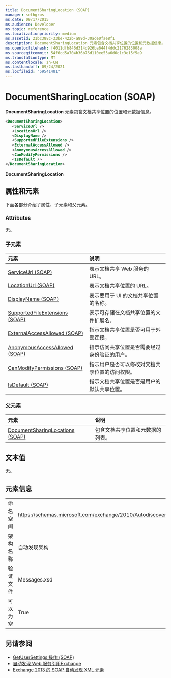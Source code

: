 ```yaml
---
title: DocumentSharingLocation (SOAP)
manager: sethgros
ms.date: 09/17/2015
ms.audience: Developer
ms.topic: reference
ms.localizationpriority: medium
ms.assetid: 21bc388c-33be-422b-a89d-30ade0fae8f1
description: DocumentSharingLocation 元素包含文档共享位置的位置和元数据信息。
ms.openlocfilehash: f4011dfb846d314d926ba644f4ddc2176283008a
ms.sourcegitcommit: 54f6cd5a704b36b76d110ee53a6d6c1c3e15f5a9
ms.translationtype: MT
ms.contentlocale: zh-CN
ms.lasthandoff: 09/24/2021
ms.locfileid: "59541481"
---
```

# <a name="documentsharinglocation-soap"></a>DocumentSharingLocation (SOAP)

**DocumentSharingLocation** 元素包含文档共享位置的位置和元数据信息。 
  
```XML
<DocumentSharingLocation>
   <ServiceUrl />
   <LocationUrl />
   <DisplayName />
   <SupportedFileExtensions />
   <ExternalAccessAllowed />
   <AnonymousAccessAllowed />
   <CanModifyPermissions />
   <IsDefault />
</DocumentSharingLocation>
```

 **DocumentSharingLocation**
## <a name="attributes-and-elements"></a>属性和元素

下面各部分介绍了属性、子元素和父元素。
  
### <a name="attributes"></a>Attributes

无。
  
### <a name="child-elements"></a>子元素

|**元素**|**说明**|
|:-----|:-----|
|[ServiceUrl (SOAP)](serviceurl-soap.md) <br/> |表示文档共享 Web 服务的 URL。  <br/> |
|[LocationUrl (SOAP)](locationurl-soap.md) <br/> |表示文档共享位置的 URL。  <br/> |
|[DisplayName (SOAP)](displayname-soap.md) <br/> |表示要用于 UI 的文档共享位置的名称。  <br/> |
|[SupportedFileExtensions (SOAP)](supportedfileextensions-soap.md) <br/> |表示可存储在文档共享位置的文件扩展名。  <br/> |
|[ExternalAccessAllowed (SOAP)](externalaccessallowed-soap.md) <br/> |指示文档共享位置是否可用于外部连接。  <br/> |
|[AnonymousAccessAllowed (SOAP)](anonymousaccessallowed-soap.md) <br/> |指示访问共享位置是否需要经过身份验证的用户。  <br/> |
|[CanModifyPermissions (SOAP)](canmodifypermissions-soap.md) <br/> |指示用户是否可以修改对文档共享位置的访问权限。  <br/> |
|[IsDefault (SOAP)](isdefault-soap.md) <br/> |指示文档共享位置是否是用户的默认共享位置。  <br/> |
   
### <a name="parent-elements"></a>父元素

|**元素**|**说明**|
|:-----|:-----|
|[DocumentSharingLocations (SOAP)](documentsharinglocations-soap.md) <br/> |包含文档共享位置和元数据的列表。  <br/> |
   
## <a name="text-value"></a>文本值

无。
  
## <a name="element-information"></a>元素信息

|||
|:-----|:-----|
|命名空间  <br/> |https://schemas.microsoft.com/exchange/2010/Autodiscover  <br/> |
|架构名称  <br/> |自动发现架构  <br/> |
|验证文件  <br/> |Messages.xsd  <br/> |
|可以为空  <br/> |True  <br/> |
   
## <a name="see-also"></a>另请参阅

- [GetUserSettings 操作 (SOAP)](getusersettings-operation-soap.md)
- [自动发现 Web 服务引用Exchange](autodiscover-web-service-reference-for-exchange.md)
- [Exchange 2013 的 SOAP 自动发现 XML 元素](soap-autodiscover-xml-elements-for-exchange-2013.md)

